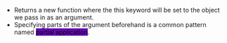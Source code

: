 - Returns a new function where the this keyword will be set to the object we pass in as an argument.
- Specifying parts of the argument beforehand is a common pattern named <mark style="background: #650BB3;">partial application</mark>.